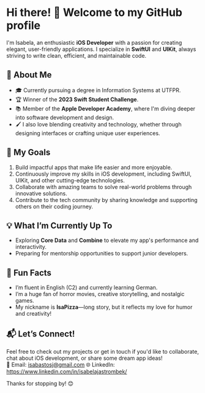 # Hi there! 👋 Welcome to my GitHub profile

I'm Isabela, an enthusiastic **iOS Developer** with a passion for creating elegant, user-friendly applications. I specialize in **SwiftUI** and **UIKit**, always striving to write clean, efficient, and maintainable code.

## 🌟 About Me
- 🎓 Currently pursuing a degree in Information Systems at UTFPR.
- 🏆 Winner of the **2023 Swift Student Challenge**.
- 📚 Member of the **Apple Developer Academy**, where I'm diving deeper into software development and design.
- 🖌️ I also love blending creativity and technology, whether through designing interfaces or crafting unique user experiences.

## 🚀 My Goals
1. Build impactful apps that make life easier and more enjoyable.
2. Continuously improve my skills in iOS development, including SwiftUI, UIKit, and other cutting-edge technologies.
3. Collaborate with amazing teams to solve real-world problems through innovative solutions.
4. Contribute to the tech community by sharing knowledge and supporting others on their coding journey.

## 💡 What I’m Currently Up To
- Exploring **Core Data** and **Combine** to elevate my app's performance and interactivity.
- Preparing for mentorship opportunities to support junior developers.

## 🌈 Fun Facts
- I’m fluent in English (C2) and currently learning German.
- I’m a huge fan of horror movies, creative storytelling, and nostalgic games.
- My nickname is **IsaPizza**—long story, but it reflects my love for humor and creativity!

## 📬 Let’s Connect!
Feel free to check out my projects or get in touch if you'd like to collaborate, chat about iOS development, or share some dream app ideas!  
📩 Email: isabastosj@gmail.com 
🌐 LinkedIn: https://www.linkedin.com/in/isabelajastrombek/

Thanks for stopping by! 😊
